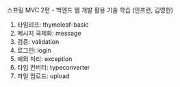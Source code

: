 스프링 MVC 2편 - 백엔드 웹 개발 활용 기술 학습 (인프런, 김영한)


1. 타임리프: thymeleaf-basic
2. 메시지 국제화: message
3. 검증: validation
4. 로그인: login
5. 예외 처리: exception
6. 타입 컨버터: typeconverter
7. 파일 업로드: upload

